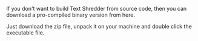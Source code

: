 If you don't want to build Text Shredder from source code, then you can download a pro-compiled binary version from here.

Just download the zip file, unpack it on your machine and double click the executable file.
